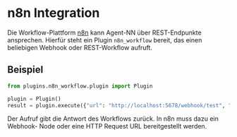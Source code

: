 # n8n Integration

Die Workflow-Plattform [n8n](https://n8n.io/) kann Agent-NN über REST-Endpunkte ansprechen.
Hierfür steht ein Plugin `n8n_workflow` bereit, das einen beliebigen Webhook oder
REST-Workflow aufruft.

## Beispiel

```python
from plugins.n8n_workflow.plugin import Plugin

plugin = Plugin()
result = plugin.execute({"url": "http://localhost:5678/webhook/test", "payload": {"text": "Hallo"}}, {})
```

Der Aufruf gibt die Antwort des Workflows zurück. In n8n muss dazu ein Webhook-
Node oder eine HTTP Request URL bereitgestellt werden.
